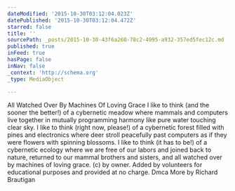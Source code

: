 ```yaml
---
dateModified: '2015-10-30T03:12:04.023Z'
datePublished: '2015-10-30T03:12:04.472Z'
starred: false
title: ''
sourcePath: _posts/2015-10-30-43f6a260-78c2-4995-a932-357ed5fec12c.md
published: true
inFeed: true
hasPage: false
inNav: false
_context: 'http://schema.org'
_type: MediaObject

---
```

All Watched Over By Machines Of Loving Grace
I like to think (and
the sooner the better!)
of a cybernetic meadow
where mammals and computers
live together in mutually
programming harmony
like pure water
touching clear sky. 
I like to think
(right now, please!)
of a cybernetic forest
filled with pines and electronics
where deer stroll peacefully
past computers
as if they were flowers
with spinning blossoms. 
I like to think
(it has to be!)
of a cybernetic ecology
where we are free of our labors
and joined back to nature,
returned to our mammal
brothers and sisters,
and all watched over
by machines of loving grace.
(c) by owner. Added by volunteers for educational purposes and provided at no charge. Dmca
More by Richard Brautigan